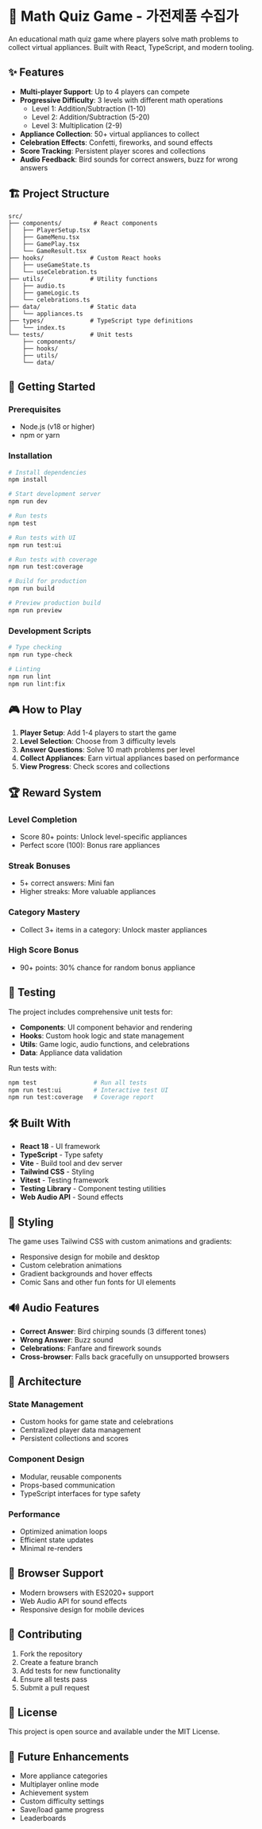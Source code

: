# 🔢 Math Quiz Game - 가전제품 수집가

An educational math quiz game where players solve math problems to collect virtual appliances. Built with React, TypeScript, and modern tooling.

## ✨ Features

- **Multi-player Support**: Up to 4 players can compete
- **Progressive Difficulty**: 3 levels with different math operations
  - Level 1: Addition/Subtraction (1-10)
  - Level 2: Addition/Subtraction (5-20)  
  - Level 3: Multiplication (2-9)
- **Appliance Collection**: 50+ virtual appliances to collect
- **Celebration Effects**: Confetti, fireworks, and sound effects
- **Score Tracking**: Persistent player scores and collections
- **Audio Feedback**: Bird sounds for correct answers, buzz for wrong answers

## 🏗️ Project Structure

```
src/
├── components/         # React components
│   ├── PlayerSetup.tsx
│   ├── GameMenu.tsx
│   ├── GamePlay.tsx
│   └── GameResult.tsx
├── hooks/             # Custom React hooks
│   ├── useGameState.ts
│   └── useCelebration.ts
├── utils/             # Utility functions
│   ├── audio.ts
│   ├── gameLogic.ts
│   └── celebrations.ts
├── data/              # Static data
│   └── appliances.ts
├── types/             # TypeScript type definitions
│   └── index.ts
└── tests/             # Unit tests
    ├── components/
    ├── hooks/
    ├── utils/
    └── data/
```

## 🚀 Getting Started

### Prerequisites

- Node.js (v18 or higher)
- npm or yarn

### Installation

```bash
# Install dependencies
npm install

# Start development server
npm run dev

# Run tests
npm test

# Run tests with UI
npm run test:ui

# Run tests with coverage
npm run test:coverage

# Build for production
npm run build

# Preview production build
npm run preview
```

### Development Scripts

```bash
# Type checking
npm run type-check

# Linting
npm run lint
npm run lint:fix
```

## 🎮 How to Play

1. **Player Setup**: Add 1-4 players to start the game
2. **Level Selection**: Choose from 3 difficulty levels
3. **Answer Questions**: Solve 10 math problems per level
4. **Collect Appliances**: Earn virtual appliances based on performance
5. **View Progress**: Check scores and collections

## 🏆 Reward System

### Level Completion
- Score 80+ points: Unlock level-specific appliances
- Perfect score (100): Bonus rare appliances

### Streak Bonuses
- 5+ correct answers: Mini fan
- Higher streaks: More valuable appliances

### Category Mastery
- Collect 3+ items in a category: Unlock master appliances

### High Score Bonus
- 90+ points: 30% chance for random bonus appliance

## 🧪 Testing

The project includes comprehensive unit tests for:

- **Components**: UI component behavior and rendering
- **Hooks**: Custom hook logic and state management
- **Utils**: Game logic, audio functions, and celebrations
- **Data**: Appliance data validation

Run tests with:
```bash
npm test                # Run all tests
npm run test:ui         # Interactive test UI
npm run test:coverage   # Coverage report
```

## 🛠️ Built With

- **React 18** - UI framework
- **TypeScript** - Type safety
- **Vite** - Build tool and dev server
- **Tailwind CSS** - Styling
- **Vitest** - Testing framework
- **Testing Library** - Component testing utilities
- **Web Audio API** - Sound effects

## 🎨 Styling

The game uses Tailwind CSS with custom animations and gradients:
- Responsive design for mobile and desktop
- Custom celebration animations
- Gradient backgrounds and hover effects
- Comic Sans and other fun fonts for UI elements

## 🔊 Audio Features

- **Correct Answer**: Bird chirping sounds (3 different tones)
- **Wrong Answer**: Buzz sound
- **Celebrations**: Fanfare and firework sounds
- **Cross-browser**: Falls back gracefully on unsupported browsers

## 🧩 Architecture

### State Management
- Custom hooks for game state and celebrations
- Centralized player data management
- Persistent collections and scores

### Component Design
- Modular, reusable components
- Props-based communication
- TypeScript interfaces for type safety

### Performance
- Optimized animation loops
- Efficient state updates
- Minimal re-renders

## 📱 Browser Support

- Modern browsers with ES2020+ support
- Web Audio API for sound effects
- Responsive design for mobile devices

## 🤝 Contributing

1. Fork the repository
2. Create a feature branch
3. Add tests for new functionality
4. Ensure all tests pass
5. Submit a pull request

## 📄 License

This project is open source and available under the MIT License.

## 🎯 Future Enhancements

- More appliance categories
- Multiplayer online mode
- Achievement system
- Custom difficulty settings
- Save/load game progress
- Leaderboards